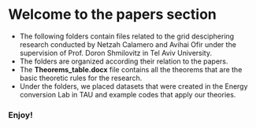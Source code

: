 # Welcome to the papers section
- The following folders contain files related to the grid desciphering research conducted by Netzah Calamero and Avihai Ofir under the supervision of Prof. Doron Shmilovitz in Tel Aviv University.
- The folders are organized according their relation to the papers.
- The __Theorems_table.docx__ file contains all the theorems that are the basic theoretic rules for the research.
- Under the folders, we placed datasets that were created in the Energy conversion Lab in TAU and example codes that apply our theories.
### Enjoy!
